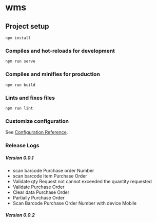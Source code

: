 # wms

## Project setup
```
npm install
```

### Compiles and hot-reloads for development
```
npm run serve
```

### Compiles and minifies for production
```
npm run build
```

### Lints and fixes files
```
npm run lint
```

### Customize configuration
See [Configuration Reference](https://cli.vuejs.org/config/).

### Release Logs

##### Version 0.0.1
* scan barcode Purchase order Number
* scan barcode Item Purchase Order
* Validate qty Request not cannot exceeded the quantity requested
* Validate Purchase Order  
* Clear data Purchase Order
* Partially Purchase Order
* Scan Barcode Purchase Order Number with device Mobile 

##### Version 0.0.2
###### Consume Issued
* Scan barcode Consume Issued
* Scan barcode Item Consume Issued
* Validate quantity Consume cannot exceed the quantity requested
* Validate Consume Issued
* Clear data Consume Issued
* Partially Done Consume Issued

###### Internal Transfer
* Scan barcode Transfer 
* Scan barcode Item Transfer 
* Validate quantity Transfer cannot exceed the quantity requested
* Validate Transfer 
* Clear data Transfer 
* Partially Done Transfer 

###### Return
* Scan barcode Return
* Scan barcode Item Return
* Validate quantity Return cannot exceed the quantity requested
* Clear data Transfer Issued